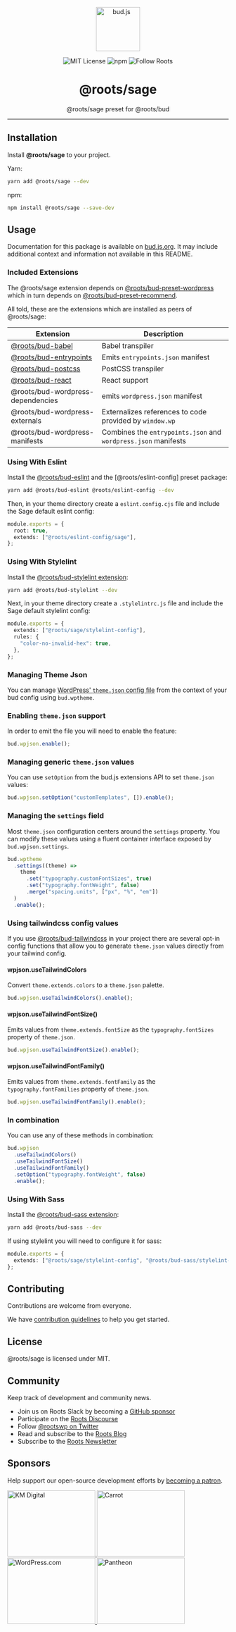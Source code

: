 <p align="center"><img src="https://cdn.roots.io/app/uploads/logo-bud.svg" height="100" alt="bud.js" /></p>

<p align="center">
  <img alt="MIT License" src="https://img.shields.io/github/license/roots/bud?color=%23525ddc&style=flat-square" />
  <img alt="npm" src="https://img.shields.io/npm/v/@roots/bud.svg?color=%23525ddc&style=flat-square" />
  <img alt="Follow Roots" src="https://img.shields.io/twitter/follow/rootswp.svg?color=%23525ddc&style=flat-square" />
</p>

<h1 align="center"><strong>@roots/sage</strong></h1>

<p align="center">
  @roots/sage preset for @roots/bud
</p>

---

## Installation

Install **@roots/sage** to your project.

Yarn:

```sh
yarn add @roots/sage --dev
```

npm:

```sh
npm install @roots/sage --save-dev
```

## Usage

Documentation for this package is available on [bud.js.org](https://bud.js.org/extensions/sage). It may include additional context and information not available in this README.

### Included Extensions

The @roots/sage extension depends on [@roots/bud-preset-wordpress](https://bud.js.org/extensions/bud-preset-wordpress) which in turn depends on [@roots/bud-preset-recommend](https://bud.js.org/extensions/bud-preset-recommend).

All told, these are the extensions which are installed as peers of @roots/sage:

| Extension                                                               | Description                                                    |
| ----------------------------------------------------------------------- | -------------------------------------------------------------- |
| [@roots/bud-babel](https://bud.js.org/extensions/bud-babel)             | Babel transpiler                                               |
| [@roots/bud-entrypoints](https://bud.js.org/extensions/bud-entrypoints) | Emits `entrypoints.json` manifest                              |
| [@roots/bud-postcss](https://bud.js.org/extensions/bud-postcss)         | PostCSS transpiler                                             |
| [@roots/bud-react](https://bud.js.org/extensions/bud-react)             | React support                                                  |
| @roots/bud-wordpress-dependencies                                       | emits `wordpress.json` manifest                                |
| @roots/bud-wordpress-externals                                          | Externalizes references to code provided by `window.wp`        |
| @roots/bud-wordpress-manifests                                          | Combines the `entrypoints.json` and `wordpress.json` manifests |

### Using With Eslint

Install the [@roots/bud-eslint](https://bud.js.org/extensions/bud-eslint) and the [@roots/eslint-config] preset package:

```sh npm2yarn
yarn add @roots/bud-eslint @roots/eslint-config --dev
```

Then, in your theme directory create a `eslint.config.cjs` file and include the Sage default eslint config:

```ts title="eslint.config.cjs"
module.exports = {
  root: true,
  extends: ["@roots/eslint-config/sage"],
};
```

### Using With Stylelint

Install the [@roots/bud-stylelint extension](https://bud.js.org/extensions/bud-stylelint):

```sh npm2yarn
yarn add @roots/bud-stylelint --dev
```

Next, in your theme directory create a `.stylelintrc.js` file and include the Sage default stylelint config:

```ts title="bud.config.mjs"
module.exports = {
  extends: ["@roots/sage/stylelint-config"],
  rules: {
    "color-no-invalid-hex": true,
  },
};
```

### Managing Theme Json

You can manage [WordPress' `theme.json` config file](https://developer.wordpress.org/block-editor/how-to-guides/themes/theme-json/) from the context of your bud config using `bud.wptheme`.

### Enabling `theme.json` support

In order to emit the file you will need to enable the feature:

```ts title="bud.config.mjs"
bud.wpjson.enable();
```

### Managing generic `theme.json` values

You can use `setOption` from the bud.js extensions API to set `theme.json` values:

```ts title="bud.config.mjs"
bud.wpjson.setOption("customTemplates", []).enable();
```

### Managing the `settings` field

Most `theme.json` configuration centers around the `settings` property. You can modify these values using a fluent
container interface exposed by `bud.wpjson.settings`.

```ts title="bud.config.mjs"
bud.wptheme
  .settings((theme) =>
    theme
      .set("typography.customFontSizes", true)
      .set("typography.fontWeight", false)
      .merge("spacing.units", ["px", "%", "em"])
  )
  .enable();
```

### Using tailwindcss config values

If you use [@roots/bud-tailwindcss](https://bud.js.org/extensions/bud-tailwindcss) in your project there are several
opt-in config functions that allow you to generate `theme.json` values directly from your tailwind config.

#### wpjson.useTailwindColors

Convert `theme.extends.colors` to a `theme.json` palette.

```ts title="bud.config.mjs"
bud.wpjson.useTailwindColors().enable();
```

#### wpjson.useTailwindFontSize()

Emits values from `theme.extends.fontSize` as the `typography.fontSizes` property of `theme.json`.

```ts title="bud.config.mjs"
bud.wpjson.useTailwindFontSize().enable();
```

#### wpjson.useTailwindFontFamily()

Emits values from `theme.extends.fontFamily` as the `typography.fontFamilies` property of `theme.json`.

```ts title="bud.config.mjs"
bud.wpjson.useTailwindFontFamily().enable();
```

### In combination

You can use any of these methods in combination:

```ts title="bud.config.mjs"
bud.wpjson
  .useTailwindColors()
  .useTailwindFontSize()
  .useTailwindFontFamily()
  .setOption("typography.fontWeight", false)
  .enable();
```

### Using With Sass

Install the [@roots/bud-sass extension](https://bud.js.org/extensions/bud-sass):

```sh npm2yarn
yarn add @roots/bud-sass --dev
```

If using stylelint you will need to configure it for sass:

```ts file="stylelint.config.cjs"
module.exports = {
  extends: ["@roots/sage/stylelint-config", "@roots/bud-sass/stylelint-config"],
};
```

## Contributing

Contributions are welcome from everyone.

We have [contribution guidelines](https://github.com/roots/guidelines/blob/master/CONTRIBUTING.md) to help you get started.

## License

@roots/sage is licensed under MIT.

## Community

Keep track of development and community news.

- Join us on Roots Slack by becoming a [GitHub
  sponsor](https://github.com/sponsors/roots)
- Participate on the [Roots Discourse](https://discourse.roots.io/)
- Follow [@rootswp on Twitter](https://twitter.com/rootswp)
- Read and subscribe to the [Roots Blog](https://roots.io/blog/)
- Subscribe to the [Roots Newsletter](https://roots.io/subscribe/)

## Sponsors

Help support our open-source development efforts by [becoming a patron](https://www.patreon.com/rootsdev).

<a href="https://k-m.com/">
<img src="https://cdn.roots.io/app/uploads/km-digital.svg" alt="KM Digital" width="200" height="150"/>
</a>
<a href="https://carrot.com/">
<img src="https://cdn.roots.io/app/uploads/carrot.svg" alt="Carrot" width="200" height="150"/>
</a>
<a href="https://wordpress.com/">
<img src="https://cdn.roots.io/app/uploads/wordpress.svg" alt="WordPress.com" width="200" height="150"/>
</a>
<a href="https://pantheon.io/">
<img src="https://cdn.roots.io/app/uploads/pantheon.svg" alt="Pantheon" width="200" height="150"/>
</a>
